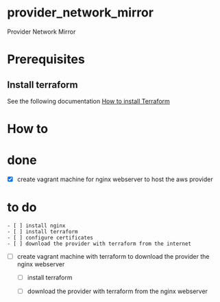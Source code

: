 # provider_network_mirror
Provider Network Mirror


# Prerequisites

## Install terraform  
See the following documentation [How to install Terraform](https://learn.hashicorp.com/tutorials/terraform/install-cli)

# How to


# done
- [x] create vagrant machine for nginx webserver to host the aws provider 

# to do

    - [ ] install nginx
    - [ ] install terraform
    - [ ] configure certificates
    - [ ] download the provider with terraform from the internet
- [ ] create vagrant machine with terraform to download the provider the nginx webserver
    - [ ] install terraform
    - [ ] download the provider with terraform from the nginx webserver

